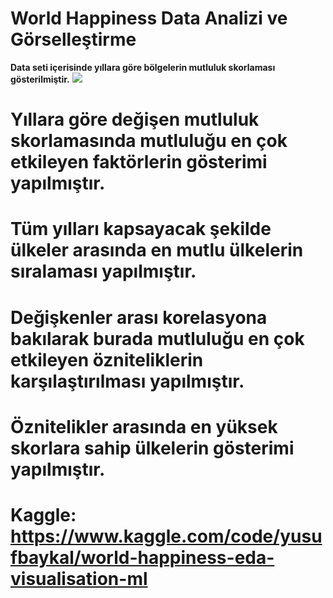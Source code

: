 # World Happiness Data Analizi ve Görselleştirme

**Data seti içerisinde yıllara göre bölgelerin mutluluk skorlaması gösterilmiştir.**
<img src="./bölgelermutluluk.png"/>


# Yıllara göre değişen mutluluk skorlamasında mutluluğu en çok etkileyen faktörlerin gösterimi yapılmıştır.
# Tüm yılları kapsayacak şekilde ülkeler arasında en mutlu ülkelerin sıralaması yapılmıştır.
# Değişkenler arası korelasyona bakılarak burada mutluluğu en çok etkileyen özniteliklerin karşılaştırılması yapılmıştır.
# Öznitelikler arasında en yüksek skorlara sahip ülkelerin gösterimi yapılmıştır.
# 




# Kaggle: https://www.kaggle.com/code/yusufbaykal/world-happiness-eda-visualisation-ml
